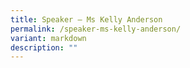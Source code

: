 ```yaml
---
title: Speaker – Ms Kelly Anderson
permalink: /speaker-ms-kelly-anderson/
variant: markdown
description: ""
---
```


